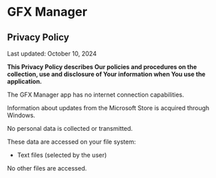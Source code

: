 # GFX Manager

## Privacy Policy
Last updated: October 10, 2024

**This Privacy Policy describes Our policies and procedures on the collection, use and disclosure of Your information when You use the application.**

The GFX Manager app has no internet connection capabilities.

Information about updates from the Microsoft Store is acquired through Windows.

No personal data is collected or transmitted.

These data are accessed on your file system:

- Text files (selected by the user)

No other files are accessed.
